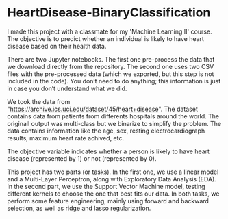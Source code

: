# HeartDisease-BinaryClassification
I made this project with a classmate for my 'Machine Learning II' course. 
The objective is to predict whether an individual is likely to have heart disease based on their health data.

There are two Jupyter notebooks. The first one pre-process the data that we download directly from the repository. 
The second one uses two CSV files with the pre-processed data (which we exported, but this step is not included in the code). 
You don’t need to do anything; this information is just in case you don’t understand what we did.

We took the data from "https://archive.ics.uci.edu/dataset/45/heart+disease". The dataset contains data from patients from differents hospitals around the world.
The originall output was multi-class but we binarize to simplify the problem. The data contains information like the age, sex, resting electrocardiograph results,
maximum heart rate achived, etc. 

The objective variable indicates whether a person is likely to have heart disease (represented by 1) or not (represented by 0).

This project has two parts (or tasks). In the first one, we use a linear model and a Multi-Layer Perceptron, along with Exploratory Data Analysis (EDA).
In the second part, we use the Support Vector Machine model, testing different kernels to choose the one that best fits our data. 
In both tasks, we perform some feature engineering, mainly using forward and backward selection, as well as ridge and lasso regularization.
